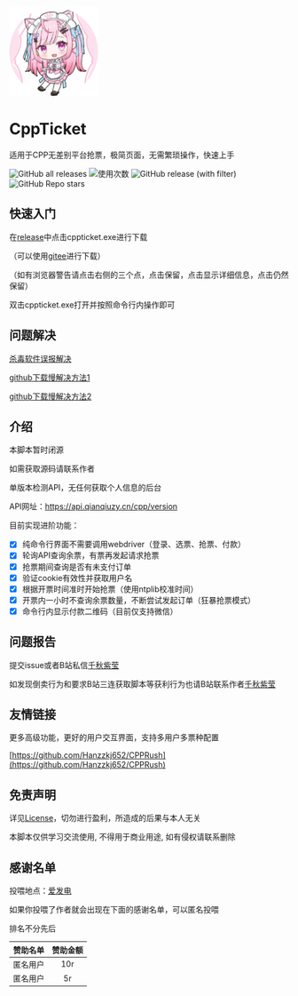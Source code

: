 <div align="left">
  <a href="https://github.com/qianqiuzy/cppticket" target="_blank">
    <img width="160" src="sakuna.ico" alt="logo">
  </a>
  <h1 id="sakuna">CppTicket</h1>

</div>

适用于CPP无差别平台抢票，极简页面，无需繁琐操作，快速上手

![GitHub all releases](https://img.shields.io/github/downloads/QianQiuZy/CppTicket/total)
![使用次数](https://img.shields.io/badge/dynamic/json?label=%E4%BD%BF%E7%94%A8%E6%AC%A1%E6%95%B0&query=%24.count&url=https%3A%2F%2Fapi.qianqiuzy.cn%2Fvisit%2Fcpp_version&color=brightgreen)
![GitHub release (with filter)](https://img.shields.io/github/v/release/QianQiuZy/CppTicket)
![GitHub Repo stars](https://img.shields.io/github/stars/QianQiuZy/CppTicket)

## 快速入门

在[release](https://github.com/QianQiuZy/CppTicket/releases)中点击cppticket.exe进行下载

（可以使用[gitee](https://gitee.com/qianqiuzy/CppTicket/releases)进行下载）

（如有浏览器警告请点击右侧的三个点，点击保留，点击显示详细信息，点击仍然保留）

双击cppticket.exe打开并按照命令行内操作即可

## 问题解决

[杀毒软件误报解决](https://blog.csdn.net/xitongzhijia_abc/article/details/125373425)

[github下载慢解决方法1](https://blog.csdn.net/qq_42009262/article/details/106992684)

[github下载慢解决方法2](https://github-hosts.tinsfox.com/)

## 介绍

本脚本暂时闭源

如需获取源码请联系作者

单版本检测API，无任何获取个人信息的后台

API网址：https://api.qianqiuzy.cn/cpp/version

目前实现进阶功能：

- [x] 纯命令行界面不需要调用webdriver（登录、选票、抢票、付款）
- [x] 轮询API查询余票，有票再发起请求抢票
- [x] 抢票期间查询是否有未支付订单
- [x] 验证cookie有效性并获取用户名
- [x] 根据开票时间准时开始抢票（使用ntplib校准时间）
- [x] 开票内一小时不查询余票数量，不断尝试发起订单（狂暴抢票模式）
- [x] 命令行内显示付款二维码（目前仅支持微信）

## 问题报告

提交issue或者B站私信[千秋紫莹](https://space.bilibili.com/351708822)

如发现倒卖行为和要求B站三连获取脚本等获利行为也请B站联系作者[千秋紫莹](https://space.bilibili.com/351708822)

## 友情链接

更多高级功能，更好的用户交互界面，支持多用户多票种配置

[https://github.com/Hanzzkj652/CPPRush](https://github.com/Hanzzkj652/CPPRush)

## 免责声明

详见[License](./LICENSE)，切勿进行盈利，所造成的后果与本人无关

本脚本仅供学习交流使用, 不得用于商业用途, 如有侵权请联系删除

## 感谢名单

投喂地点：[爱发电](https://afdian.com/a/qianqiuzy)

如果你投喂了作者就会出现在下面的感谢名单，可以匿名投喂

排名不分先后

|    赞助名单    |    赞助金额    |
| :------------: | :------------: |
|    匿名用户    |      10r       |
|    匿名用户    |       5r       |
